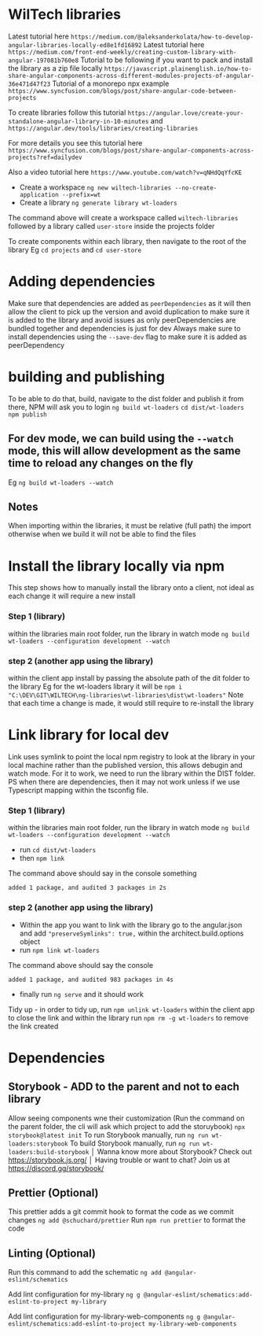 # WilTech libraries

Latest tutorial here `https://medium.com/@aleksanderkolata/how-to-develop-angular-libraries-locally-ed8e1fd16892`
Latest tutorial here `https://medium.com/front-end-weekly/creating-custom-library-with-angular-197081b760e8`
Tutorial to be following if you want to pack and install the library as a zip file locally `https://javascript.plainenglish.io/how-to-share-angular-components-across-different-modules-projects-of-angular-36e471d47f23`
Tutorial of a monorepo npx example `https://www.syncfusion.com/blogs/post/share-angular-code-between-projects`


To create libraries follow this tutorial
`https://angular.love/create-your-standalone-angular-library-in-10-minutes` and 
`https://angular.dev/tools/libraries/creating-libraries`

For more details you see this tutorial here `https://www.syncfusion.com/blogs/post/share-angular-components-across-projects?ref=dailydev`

Also a video tutorial here `https://www.youtube.com/watch?v=qNHdQqYfcKE`


* Create a workspace `ng new wiltech-libraries --no-create-application --prefix=wt`
* Create a library `ng generate library wt-loaders`

The command above will create a workspace called `wiltech-libraries` followed by a library called `user-store` inside the projects folder

To create components within each library, then navigate to the root of the library Eg `cd projects` and `cd user-store`

# Adding dependencies
Make sure that dependencies are added as `peerDependencies` as it will then allow the client to pick up the version and avoid duplication 
to make sure it is added to the library and avoid issues as only peerDependencies are bundled together and dependencies is just for dev
Always make sure to install dependencies using the `--save-dev` flag to make sure it is added as peerDependency

# building and publishing
To be able to do that, build, navigate to the dist folder and publish it from there, NPM will ask you to login
`ng build wt-loaders`
`cd dist/wt-loaders` 
`npm publish`


## For dev mode, we can build using the `--watch` mode, this will allow development as the same time to reload any changes on the fly 
Eg `ng build wt-loaders --watch`

## Notes
When importing within the libraries, it must be relative (full path) the import otherwise when we build it will not be able to find the files

# Install the library locally via npm
This step shows how to manually install the library onto a client, not ideal as each change it will require a new install

### Step 1 (library)
within the libraries main root folder, run the library in watch mode `ng build wt-loaders --configuration development --watch`

### step 2 (another app using the library)
within the client app install by passing the absolute path of the dit folder to the library Eg for the wt-loaders library it will be
`npm i "C:\DEV\GIT\WILTECH\ng-libraries\wt-libraries\dist\wt-loaders"` Note that each time a change is made, it would still require to re-install the library

# Link library for local dev
Link uses symlink to point the local npm registry to look at the library in your local machine rather than the published version, this allows debugin and watch mode.
For it to work, we need to run the library within the DIST folder.
PS when there are dependencies, then it may not work  unless if we use Typescript mapping within the tsconfig file.

### Step 1 (library)
within the libraries main root folder, run the library in watch mode `ng build wt-loaders --configuration development --watch`
* run `cd dist/wt-loaders`
* then `npm link`

The command above should say in the console something 
```angular2html
added 1 package, and audited 3 packages in 2s
```

### step 2 (another app using the library)
* Within the app you want to link with the library
go to the angular.json and add `"preserveSymlinks": true,` within the architect.build.options object
* run `npm link wt-loaders`

The command above should say the console
```angular2html
added 1 package, and audited 983 packages in 4s
```
* finally run `ng serve` and it should work

Tidy up - in order to tidy up, run `npm unlink wt-loaders` within the client app to close the link
and within the library run `npm rm -g wt-loaders` to remove the link created


# Dependencies
## Storybook - ADD to the parent and not to each library
Allow seeing components wne their customization (Run the command on the parent folder, the cli will ask which project to add the storuybook)
`npx storybook@latest init`
To run Storybook manually, run `ng run wt-loaders:storybook`
To build Storybook manually, run `ng run wt-loaders:build-storybook`
                                                                                 │
   Wanna know more about Storybook? Check out https://storybook.js.org/          │
   Having trouble or want to chat? Join us at https://discord.gg/storybook/

## Prettier (Optional)
This prettier adds a git commit hook to format the code as we commit changes
`ng add @schuchard/prettier`
Run `npm run prettier` to format the code 

## Linting (Optional)
 Run this command to add the schematic
`ng add @angular-eslint/schematics`

 Add lint configuration for my-library
`ng g @angular-eslint/schematics:add-eslint-to-project my-library`

 Add lint configuration for my-library-web-components
`ng g @angular-eslint/schematics:add-eslint-to-project my-library-web-components`
